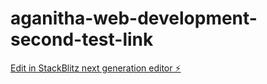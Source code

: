 # aganitha-web-development-second-test-link

[Edit in StackBlitz next generation editor ⚡️](https://stackblitz.com/~/github.com/Jayaram-Jack/aganitha-web-development-second-test-link)